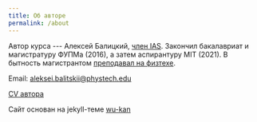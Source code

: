 ```yaml
---
title: Об авторе
permalink: /about
---
```


Автор курса --- Алексей Балицкий, [член IAS](https://www.ias.edu/scholars/alexey-balitskiy).
Закончил бакалавриат и магистратуру ФУПМа (2016), а затем аспирантуру MIT (2021). В бытность магистрантом [преподавал на физтехе](http://wikimipt.org/wiki/Балицкий_Алексей_Михайлович).

Email: <aleksei.balitskii@phystech.edu>

[CV автора]({{site.baseurl}}/files/cv.pdf)

Сайт основан на jekyll-теме [wu-kan](https://github.com/wu-kan/wu-kan.github.io)